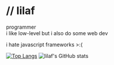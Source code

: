 # // lilaf
programmer \
i like low-level but i also do some web dev

i hate javascript frameworks >:(

[![Top Langs](https://github-readme-stats.vercel.app/api/top-langs/?username=lilafian)](https://github.com/anuragha/github-readme-stats)
![lilaf's GitHub stats](https://github-readme-stats.vercel.app/api?username=lilafian&show_icons=true)
